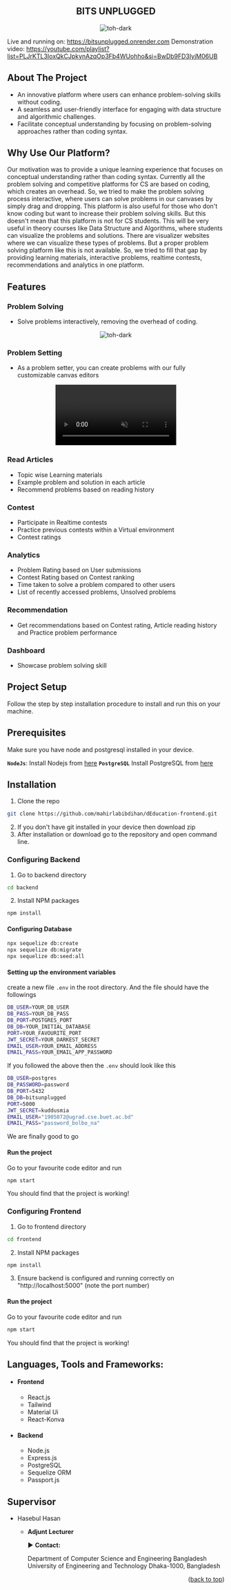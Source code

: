 <h2 align="center">BITS UNPLUGGED</h3>

<p align="center">
    <img src="./frontend/public/images/hero-drag.svg" alt="toh-dark">
</p>

Live and running on: https://bitsunplugged.onrender.com
Demonstration video: https://youtube.com/playlist?list=PLJrKTL3IoxQkCJpkynAzqOp3Fb4WUohho&si=BwDb9FD3IyjM06UB
## About The Project

- An innovative platform where users can enhance problem-solving skills without coding.
- A seamless and user-friendly interface for engaging with data structure and algorithmic challenges.
- Facilitate conceptual understanding by focusing on problem-solving approaches rather than coding syntax.


## Why Use Our Platform?

Our motivation was to provide a unique learning experience that focuses on conceptual understanding rather than coding syntax. Currently all the problem solving and competitive platforms for CS are based on coding, which creates an overhead. So, we tried to make the problem solving process interactive, where users can solve problems in our canvases by simply drag and dropping. This platform is also useful for those who don't know coding but want to increase their problem solving skills. But this doesn't mean that this platform is not for CS students. This will be very useful in theory courses like Data Structure and Algorithms, where students can visualize the problems and solutions.
There are visualizer websites where we can visualize these types of problems. But a proper problem solving platform like this is not available. So, we tried to fill that gap by providing learning materials, interactive problems, realtime contests, recommendations and analytics in one platform.

## Features

### Problem Solving

- Solve problems interactively, removing the overhead of coding.
<p align="center">
    <img src="./frontend/public/gifs/toh_dark.gif" alt="toh-dark">
</p>

### Problem Setting

- As a problem setter, you can create problems with our fully customizable canvas editors

<p align="center">
<video width="280" src="https://github.com/mahirlabibdihan/bitsunplugged/assets/62663759/42ae52c2-6765-4fbb-a38a-8965217e8449" autoplay loop muted>
</video>
</p>

### Read Articles

- Topic wise Learning materials
- Example problem and solution in each article
- Recommend problems based on reading history

### Contest

- Participate in Realtime contests
- Practice previous contests within a Virtual environment
- Contest ratings

### Analytics

- Problem Rating based on User submissions
- Contest Rating based on Contest ranking
- Time taken to solve a problem compared to other users
- List of recently accessed problems, Unsolved problems

### Recommendation

- Get recommendations based on Contest rating, Article reading history and Practice problem performance

### Dashboard

- Showcase problem solving skill

## Project Setup

Follow the step by step installation procedure to install and run this on your machine.

## Prerequisites

Make sure you have node and postgresql installed in your device.

**`NodeJs`**: Install Nodejs from [here](https://nodejs.org/en/download/)
**`PostgreSQL`** Install PostgreSQL from [here](https://www.postgresql.org/download/)

## Installation <a name="configuration"></a>

1.  Clone the repo

```sh
git clone https://github.com/mahirlabibdihan/dEducation-frontend.git
```

2.  If you don't have git installed in your device then download zip
3.  After installation or download go to the repository and open command line.

### Configuring Backend

1. Go to backend directory

```sh
cd backend
```

2. Install NPM packages

```sh
npm install
```

#### Configuring Database

```sh
npx sequelize db:create
npx sequelize db:migrate
npx sequelize db:seed:all
```

#### Setting up the environment variables

create a new file `.env` in the root directory. And the file should have the followings

```sh
DB_USER=YOUR_DB_USER
DB_PASS=YOUR_DB_PASS
DB_PORT=POSTGRES_PORT
DB_DB=YOUR_INITIAL_DATABASE
PORT=YOUR_FAVOURITE_PORT
JWT_SECRET=YOUR_DARKEST_SECRET
EMAIL_USER=YOUR_EMAIL_ADDRESS
EMAIL_PASS=YOUR_EMAIL_APP_PASSWORD
```

If you followed the above then the `.env` should look like this

```sh
DB_USER=postgres
DB_PASSWORD=password
DB_PORT=5432
DB_DB=bitsunplugged
PORT=5000
JWT_SECRET=kuddusmia
EMAIL_USER="1905072@ugrad.cse.buet.ac.bd"
EMAIL_PASS="password_bolbo_na"
```

We are finally good to go

#### Run the project

Go to your favourite code editor and run

```sh
npm start
```

You should find that the project is working!

### Configuring Frontend

1. Go to frontend directory

```sh
cd frontend
```

2. Install NPM packages

```sh
npm install
```

3.  Ensure backend is configured and running correctly on "http://localhost:5000" (note the port number)

#### Run the project

Go to your favourite code editor and run

```sh
npm start
```

You should find that the project is working!

## Languages, Tools and Frameworks:<a name="tools"></a>

- <h4>Frontend</h4>

  - React.js
  - Tailwind
  - Material Ui
  - React-Konva

- <h4>Backend</h4>

  - Node.js
  - Express.js
  - PostgreSQL
  - Sequelize ORM
  - Passport.js

## Supervisor

- Hasebul Hasan

  - **Adjunt Lecturer**

    :arrow_forward: **Contact:**

    Department of Computer Science and Engineering
    Bangladesh University of Engineering and Technology
    Dhaka-1000, Bangladesh

<p align="right">(<a href="#top">back to top</a>)</p>

